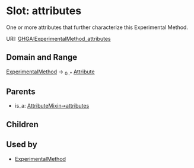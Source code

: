 
# Slot: attributes


One or more attributes that further characterize this Experimental Method.

URI: [GHGA:ExperimentalMethod_attributes](https://w3id.org/GHGA/ExperimentalMethod_attributes)


## Domain and Range

[ExperimentalMethod](ExperimentalMethod.md) &#8594;  <sub>0..\*</sub> [Attribute](Attribute.md)

## Parents

 *  is_a: [AttributeMixin➞attributes](AttributeMixin_attributes.md)

## Children


## Used by

 * [ExperimentalMethod](ExperimentalMethod.md)
